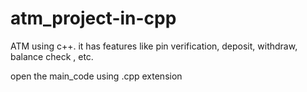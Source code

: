 # atm_project-in-cpp
ATM using c++. it has features like pin verification, deposit, withdraw, balance check , etc.


open the main_code using .cpp extension
